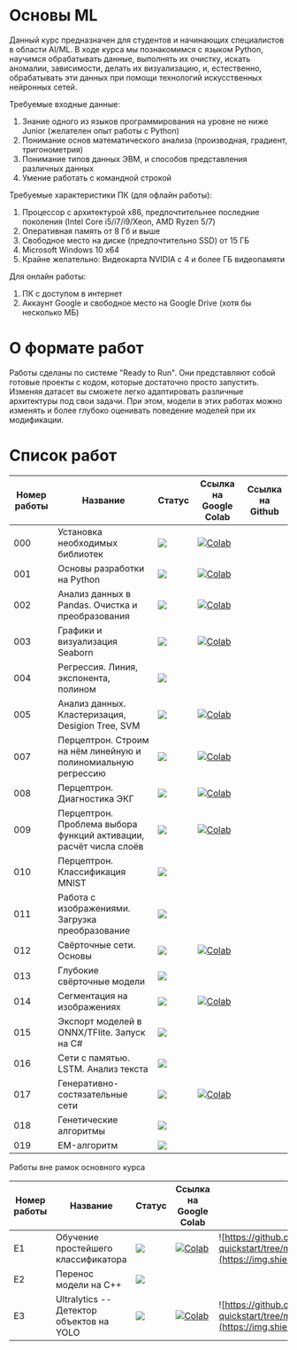 # Основы ML

Данный курс предназначен для студентов и начинающих специалистов в области AI/ML. 
В ходе курса мы познакомимся с языком Python, научимся обрабатывать данные, выполнять их очистку, искать аномалии, зависимости, делать их визуализацию, и, естественно, обрабатывать эти данных при помощи технологий искусственных нейронных сетей. 

Требуемые входные данные:
1. Знание одного из языков программирования на уровне не ниже Junior (желателен опыт работы с Python)
2. Понимание основ математического анализа (производная, градиент, тригонометрия)
3. Понимание типов данных ЭВМ, и способов представления различных данных
4. Умение работать с командной строкой

Требуемые характеристики ПК (для офлайн работы):
1. Процессор с архитектурой x86, предпочтительнее последние поколения (Intel Core i5/i7/i9/Xeon, AMD Ryzen 5/7)
2. Оперативная память от 8 Гб и выше
3. Свободное место на диске (предпочтительно SSD) от 15 ГБ
4. Microsoft Windows 10 x64
5. Крайне желательно: Видеокарта NVIDIA с 4 и более ГБ видеопамяти

Для онлайн работы:
1. ПК с доступом в интернет
2. Аккаунт Google и свободное место на Google Drive (хотя бы несколько МБ)

# О формате работ
Работы сделаны по системе "Ready to Run". Они представляют собой готовые проекты с кодом, которые достаточно просто запустить. Изменяя датасет вы сможете легко адаптировать различные архитектуры под свои задачи. При этом, модели в этих работах можно изменять и более глубоко оценивать поведение моделей при их модификации.

# Cписок работ

| Номер работы | Название | Статус | Ссылка на Google Colab | Ссылка на Github |
| --- | --- | --- | --- | --- | 
| 000 | Установка необходимых библиотек | ![](https://img.shields.io/badge/Доступен-1.0-color) | [![Colab](https://colab.research.google.com/assets/colab-badge.svg)](https://colab.research.google.com/drive/1-q4hGq6QODhrjq6yAVCpuDRdI8hkKzBb?usp=sharing) |  | 
| 001 | Основы разработки на Python |  ![](https://img.shields.io/badge/Доступен-1.3-color) | [![Colab](https://colab.research.google.com/assets/colab-badge.svg)](https://colab.research.google.com/drive/1QMoYV_dpBdHvVEOabeLT3QNWDqzDdPck?usp=sharing)  |  | 
| 002 | Анализ данных в Pandas. Очистка и преобразования |  ![](https://img.shields.io/badge/Демо-0.1-yellow) | [![Colab](https://colab.research.google.com/assets/colab-badge.svg)](https://colab.research.google.com/drive/1xXXBWDnXK9_N6X5F55Uj0Kah6EEZmm3g?usp=sharing)  |  | 
| 003 | Графики и визуализация Seaborn |  ![](https://img.shields.io/badge/Демо-0.1-yellow) | [![Colab](https://colab.research.google.com/assets/colab-badge.svg)](https://colab.research.google.com/drive/1sNjZVGEOV8zJUB0h9yZC7xWYhV6aT4HZ?usp=sharing)  |  |  
| 004 | Регрессия. Линия, экспонента, полином |  ![](https://img.shields.io/badge/В%20разработке-brown) |   |   | 
| 005 | Анализ данных. Кластеризация, Desigion Tree, SVM |  ![](https://img.shields.io/badge/Демо-0.1-yellow) | [![Colab](https://colab.research.google.com/assets/colab-badge.svg)](https://colab.research.google.com/drive/1MlOccDdNIeWIoXDyVDUd07XjAj3CacIf?usp=sharing)  |  |
| 007 | Перцептрон. Строим на нём линейную и полиномиальную регрессию |  ![](https://img.shields.io/badge/Демо-0.1-yellow) | [![Colab](https://colab.research.google.com/assets/colab-badge.svg)](https://colab.research.google.com/drive/1qQmrlzPdIMbQTh-JA5XsgPObwbD_cQ3B?usp=sharing)  |  |
| 008 | Перцептрон. Диагностика ЭКГ |  ![](https://img.shields.io/badge/Демо-0.1-yellow) | [![Colab](https://colab.research.google.com/assets/colab-badge.svg)](https://colab.research.google.com/drive/1kgEwRit4VszisgqHo-F1mx6QGeApkY1O?usp=sharing)  |  |
| 009 | Перцептрон. Проблема выбора функций активации, расчёт числа слоёв |  ![](https://img.shields.io/badge/Демо-0.1-yellow) | [![Colab](https://colab.research.google.com/assets/colab-badge.svg)](https://colab.research.google.com/drive/1MlOccDdNIeWIoXDyVDUd07XjAj3CacIf?usp=sharing)  |  |
| 010 | Перцептрон. Классификация MNIST |  ![](https://img.shields.io/badge/В%20разработке-brown) |
| 011 | Работа с изображениями. Загрузка преобразование |  ![](https://img.shields.io/badge/В%20разработке-brown) |
| 012 | Свёрточные сети. Основы |  ![](https://img.shields.io/badge/Доступен-2.1-color) | [![Colab](https://colab.research.google.com/assets/colab-badge.svg)](https://colab.research.google.com/drive/10HK0G9yIEtdINHlyGu3jVdfvCsucCGO3?usp=sharing)  |  |
| 013 | Глубокие свёрточные модели |  ![](https://img.shields.io/badge/В%20разработке-brown) |
| 014 | Сегментация на изображениях |  ![](https://img.shields.io/badge/Доступен-2.0-color) | [![Colab](https://colab.research.google.com/assets/colab-badge.svg)](https://colab.research.google.com/drive/1KTbSO0A7_7l6JF-0q4ntMOGZ9_rNTPej?usp=sharing)  |  |
| 015 | Экспорт моделей в ONNX/TFlite. Запуск на C# |  ![](https://img.shields.io/badge/В%20разработке-brown) |
| 016 | Сети с памятью. LSTM. Анализ текста | ![](https://img.shields.io/badge/В%20разработке-brown) |  |  | 
| 017 | Генеративно-состязательные сети |  ![](https://img.shields.io/badge/Демо-0.1-yellow) | [![Colab](https://colab.research.google.com/assets/colab-badge.svg)](https://colab.research.google.com/drive/1pbHWMo9JJu_GPg963I6Rp_TvVwb1Qg07?usp=sharing)  |  |
| 018 | Генетические алгоритмы | ![](https://img.shields.io/badge/В%20разработке-brown) |   |   | 
| 019 | EM-алгоритм | ![](https://img.shields.io/badge/В%20разработке-brown) |  |  | 

Работы вне рамок основного курса


| Номер работы | Название | Статус | Ссылка на Google Colab | Ссылка на Github |
| --- | --- | --- | --- | --- | 
|  E1 | Обучение простейшего классификатора | ![](https://img.shields.io/badge/Доступен-3.1-color) | [![Colab](https://colab.research.google.com/assets/colab-badge.svg)](https://colab.research.google.com/drive/1WnPk6cbNCq9VlUWw3OLtdyG6TbYk6PYH?usp=sharing)  | ![https://github.com/vb2005/keras-quickstart/tree/main/E1.%20Обучение%20простейшего%20классификатора](https://img.shields.io/badge/Перейти-gray?logo=github) |
|  E2 | Перенос модели на C++ | ![](https://img.shields.io/badge/В%20разработке-brown) |   |   |
|  E3 | Ultralytics -- Детектор объектов на YOLO |  ![](https://img.shields.io/badge/Доступен-1.1-color) | [![Colab](https://colab.research.google.com/assets/colab-badge.svg)](https://colab.research.google.com/drive/1WnPk6cbNCq9VlUWw3OLtdyG6TbYk6PYH?usp=sharing)  |  ![https://github.com/vb2005/keras-quickstart/tree/main/E3.%20Детектор%20объектов%20на%20YOLO](https://img.shields.io/badge/Перейти-gray?logo=github) |

